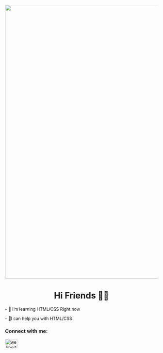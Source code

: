 <img style="width: 900px;" src="[http://uupload.ir/files/vavf_fd961ad7-494c-4e25-8735-db6a3cd2e3c5.gif](https://huimin-static.oss-cn-hangzhou.aliyuncs.com/hm/f44132f9cffb20fdaf38cdd54769e60d-thumbs.jpg)">
<h1 align="center">Hi Friends 🙋‍♂️</h1>
<p align="left">- 🌱 I’m learning HTML/CSS Right now</p>
<p align="left">- 🔑I can help you with HTML/CSS</p>
<h3 align="left">Connect with me:</h3>
<p align="left">
<a href="https://instagram.com/rezfldsecond/" target="blank"><img align="center" src="https://raw.githubusercontent.com/rahuldkjain/github-profile-readme-generator/master/src/images/icons/Social/instagram.svg" alt="webportal.ir" height="30" width="40" /></a>
</p>
